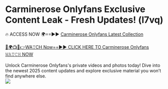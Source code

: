 # Carminerose Onlyfans Exclusive Content Leak - Fresh Updates! (l7vq)

🔥 ACCESS NOW 🌍==►► <a href="https://tinyurl.com/kvy9nzfs" rel="nofollow">Carminerose Onlyfans Latest Collection</a>
<br><br>
[🔴🌍📺📱👉WA𝚃CH Now==►► CLICK HERE TO Carminerose Onlyfans 𝚆𝙰𝚃𝙲𝙷 NOW](https://tinyurl.com/kvy9nzfs)
<br><br>
Unlock Carminerose Onlyfans's private videos and photos today! Dive into the newest 2025 content updates and explore exclusive material you won’t find anywhere else.
<br>
<a href="https://tinyurl.com/kvy9nzfs" rel="nofollow" data-target="animated-image.originalLink"><img src="https://camo.githubusercontent.com/8a4f000d20f83aca3bf7ec5f350d767afa0574a8a352519fd8cfa583a6f93a33/68747470733a2f2f692e696d6775722e636f6d2f644a486b345a712e676966" data-canonical-src="https://i.imgur.com/dJHk4Zq.gif" style="max-width: 100%; display: inline-block;" data-target="animated-image.originalImage"></a>
<br>
